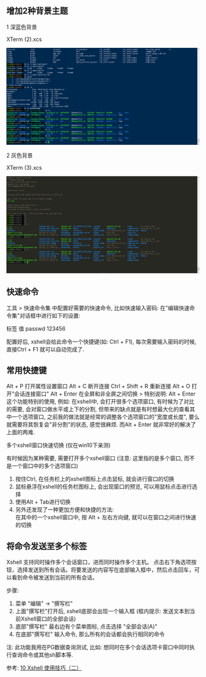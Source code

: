 
## 增加2种背景主题

1 深蓝色背景

XTerm (2).xcs

![](xterm(2).xcs.png)

2 灰色背景

XTerm (3).xcs

![](xterm(3).xcs.png)

## 快速命令

工具 > 快速命令集  中配置好需要的快速命令, 比如快速输入密码:
在"编辑快速命令集"对话框中进行如下的设置:

标签           值
passwd        123456<CR>

配置好后, xshell会给此命令一个快捷键(如: Ctrl + F1), 每次需要输入密码的时候, 直接Ctrl + F1 就可以自动完成了.


## 常用快捷键

Alt + P  打开属性设置窗口
Alt + C  断开连接
Ctrl + Shift + R 重新连接
Alt + O 打开"会话连接窗口"
Alt + Enter 在全屏和非全屏之间切换
    > 特别说明: Alt + Enter这个功能特别的使用, 例如: 在xshell中, 会打开很多个选项窗口, 有时候为了对比的需要, 会对窗口做水平或上下的分割, 但带来的缺点就是有时想最大化的查看其中一个选项窗口, 之前我的做法就是经常的调整各个选项窗口的"宽度或长度", 要么就需要将其恢复会"非分割"的状态, 感觉很麻烦. 而Alt + Enter 就非常好的解决了上面的两难.

多个xshell窗口快速切换  (仅在win10下亲测)

有时候因为某种需要, 需要打开多个xshell窗口 (注意: 这里指的是多个窗口, 而不是一个窗口中的多个选项窗口)
1) 按住Ctrl, 在任务栏上的xshell图标上点击鼠标, 就会进行窗口的切换
2) 鼠标悬浮在xshell的任务栏图标上, 会出现窗口的预览, 可以用鼠标点击进行选择
3) 使用Alt + Tab进行切换
4) 另外还发现了一种更加方便和快捷的方法:  
   在其中的一个xshell窗口中, 按 Alt + 左右方向键,  就可以在窗口之间进行快速的切换

## 将命令发送至多个标签

Xshell 支持同时操作多个会话窗口，进而同时操作多个主机。
点击右下角选项按钮，选择发送到所有会话。将要发送的内容写在底部输入框中，然后点击回车，可以看到命令被发送到当前的所有会话。

步骤:
1) 菜单 "编辑" -> "撰写栏"
2) 上面"撰写栏"打开后, xshell底部会出现一个输入框 (框内提示: 发送文本到当前Xshell窗口的全部会话)
3) 底部"撰写栏" 最右边有个菜单图标, 点击选择 "全部会话(A)"
4) 在底部"撰写栏" 输入命令, 那么所有的会话都会执行相同的命令

注: 此功能我用在PG数据查询测试, 比如: 想同时在多个会话选项卡窗口中同时执行查询命令或其他sh脚本等.

参考: [10 Xshell 使用技巧（二）](https://www.jianshu.com/p/16e6592602f5)